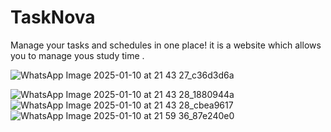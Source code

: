 # TaskNova
Manage your tasks and schedules in one place! it is a website which allows you to manage yous study time .

![WhatsApp Image 2025-01-10 at 21 43 27_c36d3d6a](https://github.com/user-attachments/assets/b74a20ef-71f4-4ce3-b5a3-bfd040bcf5da)

![WhatsApp Image 2025-01-10 at 21 43 28_1880944a](https://github.com/user-attachments/assets/7f64a6e0-6a85-44ab-85fb-06f09eebab33)
![WhatsApp Image 2025-01-10 at 21 43 28_cbea9617](https://github.com/user-attachments/assets/f7a3e05b-5dfa-47e9-87a3-1524f4e42e94)
![WhatsApp Image 2025-01-10 at 21 59 36_87e240e0](https://github.com/user-attachments/assets/cd420260-13b1-4656-b417-aa386cd64821)
